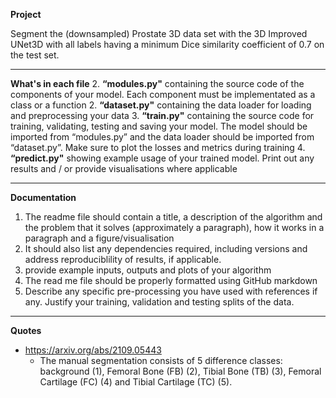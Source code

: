 **Project**

Segment the (downsampled) Prostate 3D data set with the 3D Improved UNet3D with all labels having a minimum Dice similarity coefficient of 0.7 on the test set.

---
**What's in each file**
2. **“modules.py"** containing the source code of the components of your model. Each component must be implementated as a class or a function
2. **“dataset.py"** containing the data loader for loading and preprocessing your data
3. **“train.py"** containing the source code for training, validating, testing and saving your model. The model should be imported from “modules.py” and the data loader should be imported from “dataset.py”. Make sure to plot the losses and metrics during training
4. **“predict.py"** showing example usage of your trained model. Print out any results and / or provide visualisations where applicable

----
 **Documentation**
1. The readme file should contain a title, a description of the algorithm and the problem that it solves (approximately a paragraph), how it works in a paragraph and a figure/visualisation
2. It should also list any dependencies required, including versions and address reproduciblility of results, if applicable.
3. provide example inputs, outputs and plots of your algorithm
4. The read me file should be properly formatted using GitHub markdown
5. Describe any specific pre-processing you have used with references if any. Justify your training, validation and testing splits of the data.

---
**Quotes**

- https://arxiv.org/abs/2109.05443
  - The manual segmentation consists of 5 difference classes: background (1), Femoral Bone (FB) (2), Tibial Bone (TB) (3), Femoral Cartilage (FC) (4) and Tibial Cartilage (TC) (5).
